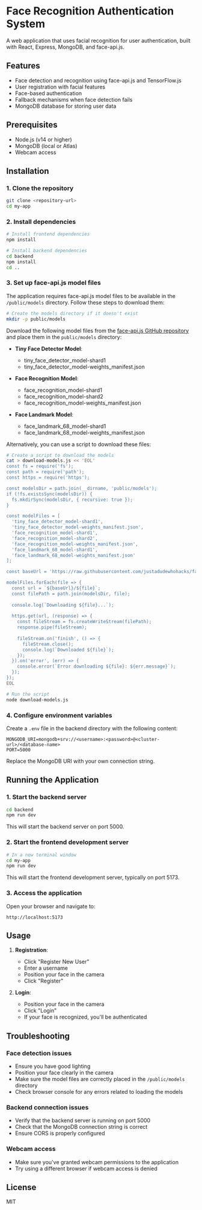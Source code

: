 # Face Recognition Authentication System

A web application that uses facial recognition for user authentication, built with React, Express, MongoDB, and face-api.js.

## Features

- Face detection and recognition using face-api.js and TensorFlow.js
- User registration with facial features
- Face-based authentication
- Fallback mechanisms when face detection fails
- MongoDB database for storing user data

## Prerequisites

- Node.js (v14 or higher)
- MongoDB (local or Atlas)
- Webcam access

## Installation

### 1. Clone the repository

```bash
git clone <repository-url>
cd my-app
```

### 2. Install dependencies

```bash
# Install frontend dependencies
npm install

# Install backend dependencies
cd backend
npm install
cd ..
```

### 3. Set up face-api.js model files

The application requires face-api.js model files to be available in the `/public/models` directory. Follow these steps to download them:

```bash
# Create the models directory if it doesn't exist
mkdir -p public/models
```

Download the following model files from the [face-api.js GitHub repository](https://github.com/justadudewhohacks/face-api.js/tree/master/weights) and place them in the `public/models` directory:

- **Tiny Face Detector Model**:
  - tiny_face_detector_model-shard1
  - tiny_face_detector_model-weights_manifest.json

- **Face Recognition Model**:
  - face_recognition_model-shard1
  - face_recognition_model-shard2
  - face_recognition_model-weights_manifest.json

- **Face Landmark Model**:
  - face_landmark_68_model-shard1
  - face_landmark_68_model-weights_manifest.json

Alternatively, you can use a script to download these files:

```bash
# Create a script to download the models
cat > download-models.js << 'EOL'
const fs = require('fs');
const path = require('path');
const https = require('https');

const modelsDir = path.join(__dirname, 'public/models');
if (!fs.existsSync(modelsDir)) {
  fs.mkdirSync(modelsDir, { recursive: true });
}

const modelFiles = [
  'tiny_face_detector_model-shard1',
  'tiny_face_detector_model-weights_manifest.json',
  'face_recognition_model-shard1',
  'face_recognition_model-shard2',
  'face_recognition_model-weights_manifest.json',
  'face_landmark_68_model-shard1',
  'face_landmark_68_model-weights_manifest.json'
];

const baseUrl = 'https://raw.githubusercontent.com/justadudewhohacks/face-api.js/master/weights';

modelFiles.forEach(file => {
  const url = `${baseUrl}/${file}`;
  const filePath = path.join(modelsDir, file);
  
  console.log(`Downloading ${file}...`);
  
  https.get(url, (response) => {
    const fileStream = fs.createWriteStream(filePath);
    response.pipe(fileStream);
    
    fileStream.on('finish', () => {
      fileStream.close();
      console.log(`Downloaded ${file}`);
    });
  }).on('error', (err) => {
    console.error(`Error downloading ${file}: ${err.message}`);
  });
});
EOL

# Run the script
node download-models.js
```

### 4. Configure environment variables

Create a `.env` file in the backend directory with the following content:

```
MONGODB_URI=mongodb+srv://<username>:<password>@<cluster-url>/<database-name>
PORT=5000
```

Replace the MongoDB URI with your own connection string.

## Running the Application

### 1. Start the backend server

```bash
cd backend
npm run dev
```

This will start the backend server on port 5000.

### 2. Start the frontend development server

```bash
# In a new terminal window
cd my-app
npm run dev
```

This will start the frontend development server, typically on port 5173.

### 3. Access the application

Open your browser and navigate to:

```
http://localhost:5173
```

## Usage

1. **Registration**:
   - Click "Register New User"
   - Enter a username
   - Position your face in the camera
   - Click "Register"

2. **Login**:
   - Position your face in the camera
   - Click "Login"
   - If your face is recognized, you'll be authenticated

## Troubleshooting

### Face detection issues

- Ensure you have good lighting
- Position your face clearly in the camera
- Make sure the model files are correctly placed in the `/public/models` directory
- Check browser console for any errors related to loading the models

### Backend connection issues

- Verify that the backend server is running on port 5000
- Check that the MongoDB connection string is correct
- Ensure CORS is properly configured

### Webcam access

- Make sure you've granted webcam permissions to the application
- Try using a different browser if webcam access is denied

## License

MIT